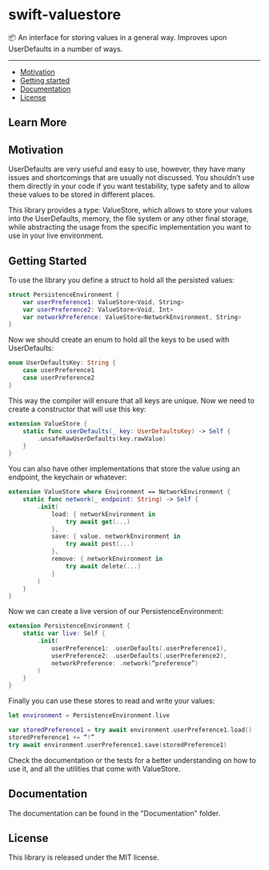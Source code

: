 # swift-valuestore

📦 An interface for storing values in a general way. Improves upon UserDefaults in a number of ways.

---

* [Motivation](#Motivation)
* [Getting started](#Getting-started)
* [Documentation](#Documentation)
* [License](#License)

## Learn More

## Motivation

UserDefaults are very useful and easy to use, however, they have many issues and shortcomings that are usually not discussed. You shouldn’t use them directly in your code if you want testability, type safety and to allow these values to be stored in different places.

This library provides a type: ValueStore, which allows to store your values into the UserDefaults, memory, the file system or any other final storage, while abstracting the usage from the specific implementation you want to use in your live environment.


## Getting Started

To use the library you define a struct to hold all the persisted values:

```swift
struct PersistenceEnvironment {
	var userPreference1: ValueStore<Void, String>
	var userPreference2: ValueStore<Void, Int>
	var networkPreference: ValueStore<NetworkEnvironment, String>
}
```

Now we should create an enum to hold all the keys to be used with UserDefaults:

```swift
enum UserDefaultsKey: String {
	case userPreference1
	case userPreference2
}
```

This way the compiler will ensure that all keys are unique. Now we need to create a constructor that will use this key:

```swift
extension ValueStore {
    static func userDefaults(_ key: UserDefaultsKey) -> Self {
        .unsafeRawUserDefaults(key.rawValue)
    }
}
```

You can also have other implementations that store the value using an endpoint, the keychain or whatever:

```swift
extension ValueStore where Environment == NetworkEnvironment {
    static func network(_ endpoint: String) -> Self {
        .init(
            load: { networkEnvironment in
                try await get(...)
            },
            save: { value, networkEnvironment in 
                try await post(...)
            },
            remove: { networkEnvironment in 
                try await delete(...)
            }
        )
    }
}
```

Now we can create a live version of our PersistenceEnvironment: 

```swift
extension PersistenceEnvironment {
	static var live: Self {
		.init(
			userPreference1: .userDefaults(.userPreference1),
			userPreference2: .userDefaults(.userPreference2), 
			networkPreference: .network(“preference”)
		)
	}
}
```

Finally you can use these stores to read and write your values:

```swift
let environment = PersistenceEnvironment.live

var storedPreference1 = try await environment.userPreference1.load()
storedPreference1 += “!”
try await environment.userPreference1.save(storedPreference1)
```

Check the documentation or the tests for a better understanding on how to use it, and all the utilities that come with ValueStore.

## Documentation

The documentation can be found in the "Documentation" folder.

## License

This library is released under the MIT license.
